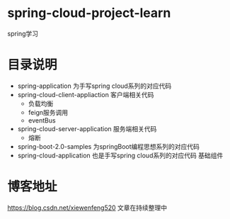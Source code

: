 # spring-cloud-project-learn
spring学习
# 目录说明
* spring-application 为手写spring cloud系列的对应代码
 * spring-cloud-client-appliaction 客户端相关代码
   * 负载均衡
   * feign服务调用
   * eventBus
 * spring-cloud-server-application 服务端相关代码
   * 熔断
* spring-boot-2.0-samples 为springBoot编程思想系列的对应代码
* spring-cloud-application 也是手写spring cloud系列的对应代码 基础组件

# 博客地址
https://blog.csdn.net/xiewenfeng520
文章在持续整理中
